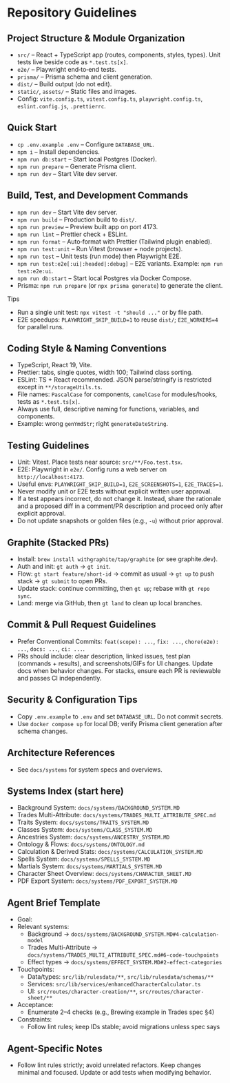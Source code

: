 # Repository Guidelines

## Project Structure & Module Organization
- `src/` – React + TypeScript app (routes, components, styles, types). Unit tests live beside code as `*.test.ts[x]`.
- `e2e/` – Playwright end‑to‑end tests.
- `prisma/` – Prisma schema and client generation.
- `dist/` – Build output (do not edit).
- `static/`, `assets/` – Static files and images.
- Config: `vite.config.ts`, `vitest.config.ts`, `playwright.config.ts`, `eslint.config.js`, `.prettierrc`.

## Quick Start
- `cp .env.example .env` – Configure `DATABASE_URL`.
- `npm i` – Install dependencies.
- `npm run db:start` – Start local Postgres (Docker).
- `npm run prepare` – Generate Prisma client.
- `npm run dev` – Start Vite dev server.

## Build, Test, and Development Commands
- `npm run dev` – Start Vite dev server.
- `npm run build` – Production build to `dist/`.
- `npm run preview` – Preview built app on port 4173.
- `npm run lint` – Prettier check + ESLint.
- `npm run format` – Auto‑format with Prettier (Tailwind plugin enabled).
- `npm run test:unit` – Run Vitest (browser + node projects).
- `npm run test` – Unit tests (run mode) then Playwright E2E.
- `npm run test:e2e[:ui|:headed|:debug]` – E2E variants. Example: `npm run test:e2e:ui`.
- `npm run db:start` – Start local Postgres via Docker Compose.
- Prisma: `npm run prepare` (or `npx prisma generate`) to generate the client.

Tips
- Run a single unit test: `npx vitest -t "should ..."` or by file path.
- E2E speedups: `PLAYWRIGHT_SKIP_BUILD=1` to reuse `dist/`; `E2E_WORKERS=4` for parallel runs.

## Coding Style & Naming Conventions
- TypeScript, React 19, Vite.
- Prettier: tabs, single quotes, width 100; Tailwind class sorting.
- ESLint: TS + React recommended. JSON parse/stringify is restricted except in `**/storageUtils.ts`.
- File names: `PascalCase` for components, `camelCase` for modules/hooks, tests as `*.test.ts[x]`.
- Always use full, descriptive naming for functions, variables, and components.
- Example: wrong `genYmdStr`; right `generateDateString`.

## Testing Guidelines
- Unit: Vitest. Place tests near source: `src/**/Foo.test.tsx`.
- E2E: Playwright in `e2e/`. Config runs a web server on `http://localhost:4173`.
- Useful envs: `PLAYWRIGHT_SKIP_BUILD=1`, `E2E_SCREENSHOTS=1`, `E2E_TRACES=1`.
- Never modify unit or E2E tests without explicit written user approval.
- If a test appears incorrect, do not change it. Instead, share the rationale and a proposed diff in a comment/PR description and proceed only after explicit approval.
- Do not update snapshots or golden files (e.g., `-u`) without prior approval.

## Graphite (Stacked PRs)
- Install: `brew install withgraphite/tap/graphite` (or see graphite.dev).
- Auth and init: `gt auth` → `gt init`.
- Flow: `gt start feature/short-id` → commit as usual → `gt up` to push stack → `gt submit` to open PRs.
- Update stack: continue committing, then `gt up`; rebase with `gt repo sync`.
- Land: merge via GitHub, then `gt land` to clean up local branches.

## Commit & Pull Request Guidelines
- Prefer Conventional Commits: `feat(scope): ...`, `fix: ...`, `chore(e2e): ...`, `docs: ...`, `ci: ...`.
- PRs should include: clear description, linked issues, test plan (commands + results), and screenshots/GIFs for UI changes. Update docs when behavior changes. For stacks, ensure each PR is reviewable and passes CI independently.

## Security & Configuration Tips
- Copy `.env.example` to `.env` and set `DATABASE_URL`. Do not commit secrets.
- Use `docker compose up` for local DB; verify Prisma client generation after schema changes.

## Architecture References
- See `docs/systems` for system specs and overviews.

## Systems Index (start here)

- Background System: `docs/systems/BACKGROUND_SYSTEM.MD`
- Trades Multi-Attribute: `docs/systems/TRADES_MULTI_ATTRIBUTE_SPEC.md`
- Traits System: `docs/systems/TRAITS_SYSTEM.MD`
- Classes System: `docs/systems/CLASS_SYSTEM.MD`
- Ancestries System: `docs/systems/ANCESTRY_SYSTEM.MD`
- Ontology & Flows: `docs/systems/ONTOLOGY.md`
- Calculation & Derived Stats: `docs/systems/CALCULATION_SYSTEM.MD`
- Spells System: `docs/systems/SPELLS_SYSTEM.MD`
- Martials System: `docs/systems/MARTIALS_SYSTEM.MD`
- Character Sheet Overview: `docs/systems/CHARACTER_SHEET.MD`
- PDF Export System: `docs/systems/PDF_EXPORT_SYSTEM.MD`

## Agent Brief Template

- Goal: <one-sentence outcome>
- Relevant systems:
  - Background → `docs/systems/BACKGROUND_SYSTEM.MD#4-calculation-model`
  - Trades Multi-Attribute → `docs/systems/TRADES_MULTI_ATTRIBUTE_SPEC.md#6-code-touchpoints`
  - Effect types → `docs/systems/EFFECT_SYSTEM.MD#2-effect-categories`
- Touchpoints:
  - Data/types: `src/lib/rulesdata/**`, `src/lib/rulesdata/schemas/**`
  - Services: `src/lib/services/enhancedCharacterCalculator.ts`
  - UI: `src/routes/character-creation/**`, `src/routes/character-sheet/**`
- Acceptance:
  - Enumerate 2–4 checks (e.g., Brewing example in Trades spec §4)
- Constraints:
  - Follow lint rules; keep IDs stable; avoid migrations unless spec says

## Agent-Specific Notes
- Follow lint rules strictly; avoid unrelated refactors. Keep changes minimal and focused. Update or add tests when modifying behavior.
